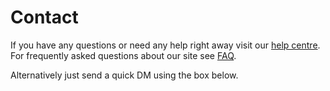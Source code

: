 Contact
=======

If you have any questions or need any help right away visit our [help
centre](/help).     For frequently asked questions about our site see
[FAQ](/help/faq).


Alternatively just send a quick DM using the box below.

